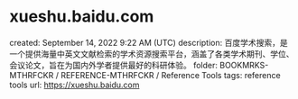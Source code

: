# xueshu.baidu.com

created: September 14, 2022 9:22 AM (UTC)
description: 百度学术搜索，是一个提供海量中英文文献检索的学术资源搜索平台，涵盖了各类学术期刊、学位、会议论文，旨在为国内外学者提供最好的科研体验。
folder: BOOKMRKS-MTHRFCKR / REFERENCE-MTHRFCKR / Reference Tools
tags: reference tools
url: https://xueshu.baidu.com